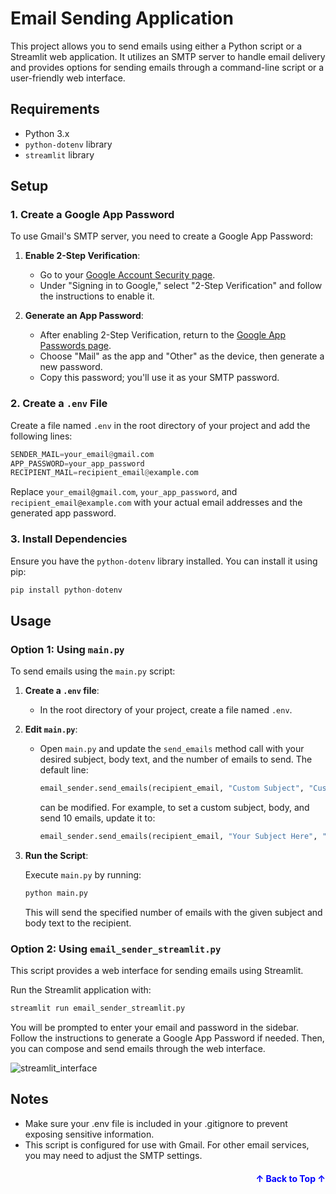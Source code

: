 # Email Sending Application

This project allows you to send emails using either a Python script or a Streamlit web application. It utilizes an SMTP server to handle email delivery and provides options for sending emails through a command-line script or a user-friendly web interface.

## Requirements

- Python 3.x
- `python-dotenv` library
- `streamlit` library

## Setup

### 1. Create a Google App Password

To use Gmail's SMTP server, you need to create a Google App Password:

1. **Enable 2-Step Verification**:
   - Go to your [Google Account Security page](https://myaccount.google.com/security).
   - Under "Signing in to Google," select "2-Step Verification" and follow the instructions to enable it.

2. **Generate an App Password**:
   - After enabling 2-Step Verification, return to the [Google App Passwords page](https://myaccount.google.com/apppasswords).
   - Choose "Mail" as the app and "Other" as the device, then generate a new password.
   - Copy this password; you'll use it as your SMTP password.

### 2. Create a `.env` File

Create a file named `.env` in the root directory of your project and add the following lines:

```python
SENDER_MAIL=your_email@gmail.com
APP_PASSWORD=your_app_password
RECIPIENT_MAIL=recipient_email@example.com
```

Replace `your_email@gmail.com`, `your_app_password`, and `recipient_email@example.com` with your actual email addresses and the generated app password.

### 3. Install Dependencies

Ensure you have the `python-dotenv` library installed. You can install it using pip:

```python
pip install python-dotenv
```
## Usage

### Option 1: Using `main.py`

To send emails using the `main.py` script:

1. **Create a `.env` file**:
   - In the root directory of your project, create a file named `.env`.

2. **Edit `main.py`**:
   - Open `main.py` and update the `send_emails` method call with your desired subject, body text, and the number of emails to send. The default line:

     ```python
     email_sender.send_emails(recipient_email, "Custom Subject", "Custom body text", 5)
     ```

     can be modified. For example, to set a custom subject, body, and send 10 emails, update it to:

     ```python
     email_sender.send_emails(recipient_email, "Your Subject Here", "Your body text here", 10)
     ```

3. **Run the Script**:

     Execute `main.py` by running:

     ```python
     python main.py
     ```

     This will send the specified number of emails with the given subject and body text to the recipient.

### Option 2: Using `email_sender_streamlit.py`
This script provides a web interface for sending emails using Streamlit.

Run the Streamlit application with:

```python
streamlit run email_sender_streamlit.py
```

You will be prompted to enter your email and password in the sidebar. Follow the instructions to generate a Google App Password if needed. Then, you can compose and send emails through the web interface.

![streamlit_interface](https://github.com/user-attachments/assets/1eeeafac-1205-491f-a020-f67c0e9c2ac8)



## Notes
- Make sure your .env file is included in your .gitignore to prevent exposing sensitive information.
- This script is configured for use with Gmail. For other email services, you may need to adjust the SMTP settings.

<p align="right" style="font-size: 14px; color: #555; margin-top: 20px;">
  <a href="#readme-top" style="text-decoration: none; color: blue; font-weight: bold;">
    ↑ Back to Top ↑
  </a>
</p>
